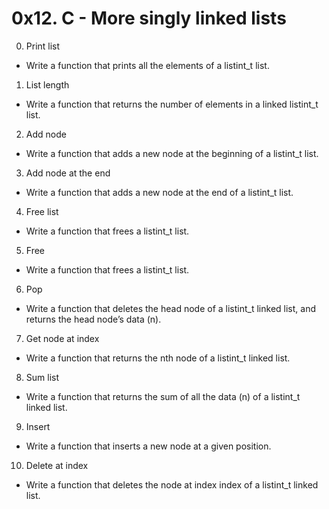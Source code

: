 # 0x12. C - More singly linked lists
0. Print list
- Write a function that prints all the elements of a listint\_t list.
1. List length
- Write a function that returns the number of elements in a linked listint\_t list.
2. Add node
- Write a function that adds a new node at the beginning of a listint\_t list.
3. Add node at the end
- Write a function that adds a new node at the end of a listint\_t list.
4. Free list
- Write a function that frees a listint\_t list.
5. Free
- Write a function that frees a listint\_t list.
6. Pop
- Write a function that deletes the head node of a listint\_t linked list, and returns the head node’s data (n).
7. Get node at index
- Write a function that returns the nth node of a listint\_t linked list.
8. Sum list
- Write a function that returns the sum of all the data (n) of a listint\_t linked list.
9. Insert
- Write a function that inserts a new node at a given position.
10. Delete at index
- Write a function that deletes the node at index index of a listint\_t linked list.
